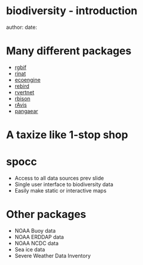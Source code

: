 biodiversity - introduction
========================================================
author: 
date: 

Many different packages
========================================================

- [rgbif](#)
- [rinat](#)
- [ecoengine](#)
- [rebird](#)
- [rvertnet](#)
- [rbison](#)
- [rAvis](#)
- [pangaear](#)

A taxize like 1-stop shop
========================================================

# spocc

* Access to all data sources prev slide
* Single user interface to biodiversity data
* Easily make static or interactive maps


Other packages
========================================================

* NOAA Buoy data
* NOAA ERDDAP data
* NOAA NCDC data
* Sea ice data
* Severe Weather Data Inventory
